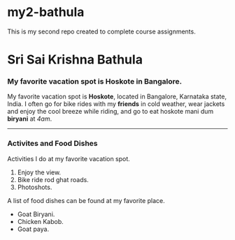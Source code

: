 # my2-bathula
This is my second repo created to complete course assignments.<br>
# Sri Sai Krishna Bathula<br>
### My favorite vacation spot is Hoskote in Bangalore.<br>
My favorite vacation spot is **Hoskote**, located in Bangalore, Karnataka state, India. I often go for bike rides with my **friends** in cold weather, wear jackets and enjoy the cool breeze while riding, and go to eat hoskote mani dum **biryani** at *4am*. 


***
### Activites and Food Dishes
Activities I do at my favorite vacation spot.
1. Enjoy the view.
2. Bike ride rod ghat roads.
3. Photoshots.

A list of food dishes can be found at my favorite place.
* Goat Biryani.
* Chicken Kabob.
* Goat paya.
